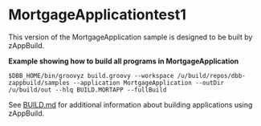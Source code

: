 # MortgageApplicationtest1
This version of the MortgageApplication sample is designed to be built by zAppBuild. 

**Example showing how to build all programs in MortgageApplication**
```
$DBB_HOME/bin/groovyz build.groovy --workspace /u/build/repos/dbb-zappbuild/samples --application MortgageApplication --outDir /u/build/out --hlq BUILD.MORTAPP --fullBuild
```
See [BUILD.md](../../BUILD.md) for additional information about building applications using zAppBuild.
